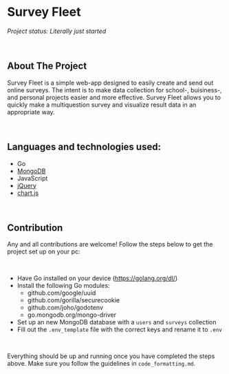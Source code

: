 # Survey Fleet

_Project status: Literally just started_

<br>

## About The Project

Survey Fleet is a simple web-app designed to easily create and send out online surveys. The intent is to make data collection for school-, buisiness-, and personal projects easier and more effective. Survey Fleet allows you to quickly make a multiquestion survey and visualize result data in an appropriate way.

<br>

## Languages and technologies used:

- Go
- [MongoDB](https://www.mongodb.com/)
- JavaScript
- [jQuery](https://jquery.com/)
- [chart.js](https://www.chartjs.org/)

<br>

## Contribution

Any and all contributions are welcome! Follow the steps below to get the project set up on your pc:

<br>

- Have Go installed on your device (https://golang.org/dl/)
- Install the following Go modules:
  - github.com/google/uuid
  - github.com/gorilla/securecookie
  - github.com/joho/godotenv
  - go.mongodb.org/mongo-driver
- Set up an new MongoDB database with a `users` and `surveys` collection
- Fill out the `.env_template` file with the correct keys and rename it to `.env`

<br>

Everything should be up and running once you have completed the steps above. Make sure you follow the guidelines in `code_formatting.md`.
